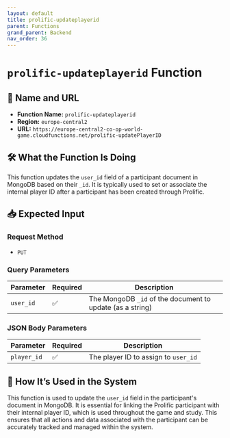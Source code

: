 ```yaml
---
layout: default
title: prolific-updateplayerid
parent: Functions
grand_parent: Backend
nav_order: 36
---
```


# `prolific-updateplayerid` Function

## 🔗 Name and URL

- **Function Name:** `prolific-updateplayerid`
- **Region:** `europe-central2`
- **URL:** `https://europe-central2-co-op-world-game.cloudfunctions.net/prolific-updatePlayerID`

## 🛠️ What the Function Is Doing

This function updates the `user_id` field of a participant document in MongoDB based on their `_id`. It is typically used to set or associate the internal player ID after a participant has been created through Prolific.

## 📥 Expected Input

### Request Method

- `PUT`

### Query Parameters

| Parameter | Required | Description                                               |
| --------- | -------- | --------------------------------------------------------- |
| `user_id` | ✅       | The MongoDB `_id` of the document to update (as a string) |

### JSON Body Parameters

| Parameter   | Required | Description                          |
| ----------- | -------- | ------------------------------------ |
| `player_id` | ✅       | The player ID to assign to `user_id` |

## 🔄 How It’s Used in the System

This function is used to update the `user_id` field in the participant's document in MongoDB. It is essential for linking the Prolific participant with their internal player ID, which is used throughout the game and study. This ensures that all actions and data associated with the participant can be accurately tracked and managed within the system.
